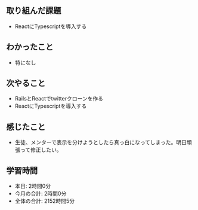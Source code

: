 ## 取り組んだ課題
- ReactにTypescriptを導入する
## わかったこと
- 特になし
## 次やること
- RailsとReactでtwitterクローンを作る
- ReactにTypescriptを導入する
## 感じたこと
- 生徒、メンターで表示を分けようとしたら真っ白になってしまった。明日頑張って修正したい。
## 学習時間
- 本日: 2時間0分
- 今月の合計: 2時間0分
- 全体の合計: 2152時間5分
